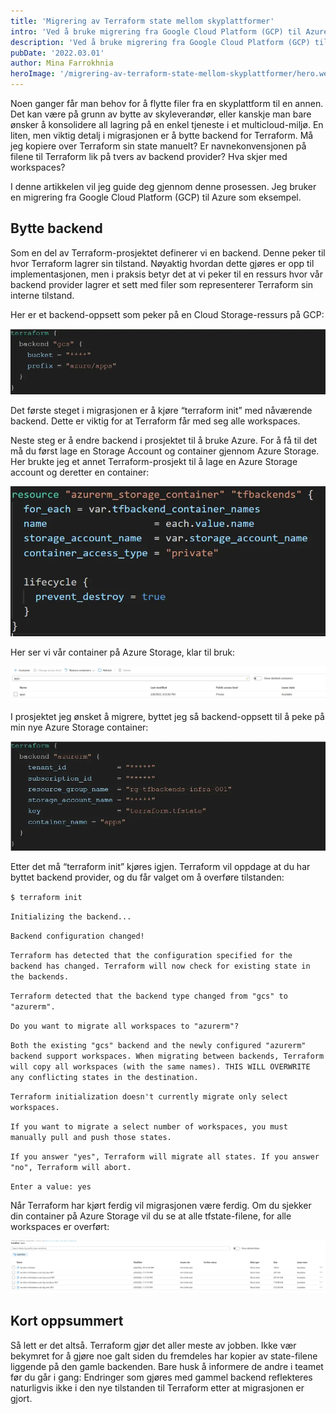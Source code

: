 ```yaml
---
title: 'Migrering av Terraform state mellom skyplattformer'
intro: 'Ved å bruke migrering fra Google Cloud Platform (GCP) til Azure som eksempel, skal jeg gjennom denne artikkelen vise prosessen å bytte backend for Terraform mellom skyplattformer.'
description: 'Ved å bruke migrering fra Google Cloud Platform (GCP) til Azure som eksempel, skal jeg gjennom denne artikkelen vise prosessen å bytte backend for Terraform mellom skyplattformer.'
pubDate: '2022.03.01'
author: Mina Farrokhnia
heroImage: '/migrering-av-terraform-state-mellom-skyplattformer/hero.webp'
---
```


Noen ganger får man behov for å flytte filer fra en skyplattform til en annen. Det kan være på grunn av bytte av skyleverandør, eller kanskje man bare ønsker å konsolidere all lagring på en enkel tjeneste i et multicloud-miljø. En liten, men viktig detalj i migrasjonen er å bytte backend for Terraform. Må jeg kopiere over Terraform sin state manuelt? Er navnekonvensjonen på filene til Terraform lik på tvers av backend provider? Hva skjer med workspaces?

I denne artikkelen vil jeg guide deg gjennom denne prosessen. Jeg bruker en migrering fra Google Cloud Platform (GCP) til Azure som eksempel.

## Bytte backend

Som en del av Terraform-prosjektet definerer vi en backend. Denne peker til hvor Terraform lagrer sin tilstand. Nøyaktig hvordan dette gjøres er opp til implementasjonen, men i praksis betyr det at vi peker til en ressurs hvor vår backend provider lagrer et sett med filer som representerer Terraform sin interne tilstand.

Her er et backend-oppsett som peker på en Cloud Storage-ressurs på GCP:

![Terraform kode](/public/migrering-av-terraform-state-mellom-skyplattformer/kode1.webp)

Det første steget i migrasjonen er å kjøre “terraform init” med nåværende backend. Dette er viktig for at Terraform får med seg alle workspaces.

Neste steg er å endre backend i prosjektet til å bruke Azure. For å få til det må du først lage en Storage Account og container gjennom Azure Storage. Her brukte jeg et annet Terraform-prosjekt til å lage en Azure Storage account og deretter en container:

![Terraform kode](/public/migrering-av-terraform-state-mellom-skyplattformer/kode2.webp)

Her ser vi vår container på Azure Storage, klar til bruk:

![Azure storage](/public/migrering-av-terraform-state-mellom-skyplattformer/azure-storage.webp)

I prosjektet jeg ønsket å migrere, byttet jeg så backend-oppsett til å peke på min nye Azure Storage container:

![Terraform kode](/public/migrering-av-terraform-state-mellom-skyplattformer/kode3.webp)

Etter det må “terraform init” kjøres igjen. Terraform vil oppdage at du har byttet backend provider, og du får valget om å overføre tilstanden:

`$ terraform init`

`Initializing the backend...`

`Backend configuration changed!`

`Terraform has detected that the configuration specified for the backend has changed. Terraform will now check for existing state in the backends.`

`Terraform detected that the backend type changed from "gcs" to "azurerm".`

`Do you want to migrate all workspaces to "azurerm"?`

`Both the existing "gcs" backend and the newly configured "azurerm" backend support workspaces. When migrating between backends, Terraform will copy all workspaces (with the same names). THIS WILL OVERWRITE any conflicting states in the destination.`

`Terraform initialization doesn't currently migrate only select workspaces.`

`If you want to migrate a select number of workspaces, you must manually pull and push those states.`

`If you answer "yes", Terraform will migrate all states. If you answer "no", Terraform will abort.`

`Enter a value: yes`

Når Terraform har kjørt ferdig vil migrasjonen være ferdig. Om du sjekker din container på Azure Storage vil du se at alle tfstate-filene, for alle workspaces er overført:

![Azure storage](/public/migrering-av-terraform-state-mellom-skyplattformer/azure-storage2.webp)

## Kort oppsummert

Så lett er det altså. Terraform gjør det aller meste av jobben. Ikke vær bekymret for å gjøre noe galt siden du fremdeles har kopier av state-filene liggende på den gamle backenden. Bare husk å informere de andre i teamet før du går i gang: Endringer som gjøres med gammel backend reflekteres naturligvis ikke i den nye tilstanden til Terraform etter at migrasjonen er gjort.